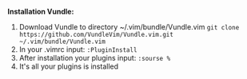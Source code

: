 **Installation Vundle:**
1. Download Vundle to directory ~/.vim/bundle/Vundle.vim
`git clone https://github.com/VundleVim/Vundle.vim.git ~/.vim/bundle/Vundle.vim`
2. In your .vimrc input:
`:PluginInstall`
3. After installation your plugins input:
`:sourse %`
4. It's all your plugins is installed 
